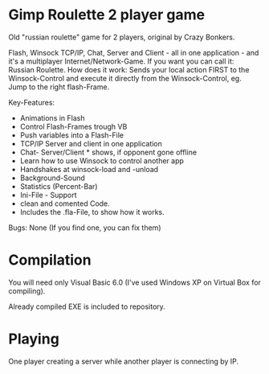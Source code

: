 # Gimp Roulette 2 player game
Old "russian roulette" game for 2 players, original by Crazy Bonkers.

Flash, Winsock TCP/IP, Chat, Server and Client - all in one application - and it's a multiplayer Internet/Network-Game. If you want you can call it: Russian Roulette. How does it work: Sends your local action FIRST to the Winsock-Control and execute it directly from the Winsock-Control, eg. Jump to the right flash-Frame. 

Key-Features: 
* Animations in Flash 
* Control Flash-Frames trough VB 
* Push variables into a Flash-File 
* TCP/IP Server and client in one application 
* Chat- Server/Client * shows, if opponent gone offline 
* Learn how to use Winsock to control another app 
* Handshakes at winsock-load and -unload 
* Background-Sound 
* Statistics (Percent-Bar) 
* Ini-File - Support 
* clean and comented Code. 
* Includes the .fla-File, to show how it works. 

Bugs: 
None (If you find one, you can fix them) 

# Compilation
You will need only Visual Basic 6.0 (I've used Windows XP on Virtual Box for compiling).

Already compiled EXE is included to repository.

# Playing
One player creating a server while another player is connecting by IP.
